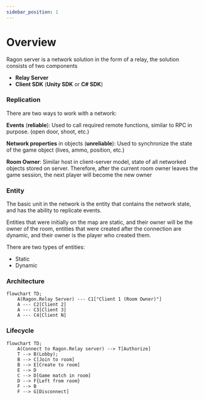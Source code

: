 ```yaml
---
sidebar_position: 1
---
```


# Overview

Ragon server is a network solution in the form of a relay, the solution consists of two components

- **Relay Server**
- **Client SDK** (**Unity SDK** or **C# SDK**)

### Replication

There are two ways to work with a network:

**Events** (**reliable**):
Used to call required remote functions, similar to RPC in purpose. (open door, shoot, etc.)

**Network properties** in objects (**unreliable**):
Used to synchronize the state of the game object (lives, ammo, position, etc.)

**Room Owner**: Similar host in client-server model, state of all networked objects stored on server. Therefore, after the current room owner leaves the game session, the next player will become the new owner

### Entity

The basic unit in the network is the entity that contains the network state, and has the ability to replicate events.

Entities that were initially on the map are static, and their owner will be the owner of the room, entities that were created after the connection are dynamic, and their owner is the player who created them.

There are two types of entities:
* Static
* Dynamic

### Architecture
```mermaid
flowchart TD;
    A(Ragon.Relay Server) --- C1["Client 1 (Room Owner)"]
    A --- C2[Client 2]
    A --- C3[Client 3]
    A --- C4[Client N]

```


### Lifecycle
```mermaid
flowchart TD;
    A(Connect to Ragon.Relay server) --> T[Authorize]
    T --> B(Lobby);
    B --> C[Join to room]
    B --> E[Create to room]
    E --> D
    C --> D[Game match in room] 
    D --> F{Left from room}
    F --> B
    F --> G[Disconnect]
```